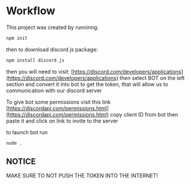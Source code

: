 # Workflow
This project was created by runninng:
```sh
npm init
```
then to download discord js package:
```sh
npm install discord.js
```
then you will need to visit: [https://discord.com/developers/applications](https://discord.com/developers/applications) then select BOT on the left section and convert it into bot to get the token, that will allow us to communication with our discord server

To give bot some permissions visit this link [https://discordapi.com/permissions.html](https://discordapi.com/permissions.html) copy client ID from bot then paste it and click on link to invite to the server

to launch bot run 
```sh
node .
```
## NOTICE
MAKE SURE TO NOT PUSH THE TOKEN INTO THE INTERNET!